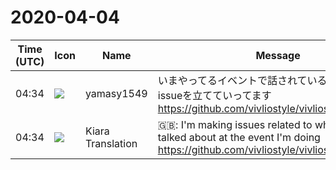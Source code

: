 # 2020-04-04

|Time (UTC)|Icon|Name|Message|
|---|---|---|---|
|04:34|![](https://secure.gravatar.com/avatar/b2dffef7ce30f6f8f399f2a172229711.jpg?s=72&d=https%3A%2F%2Fa.slack-edge.com%2Fdf10d%2Fimg%2Favatars%2Fava_0012-72.png)|yamasy1549|いまやってるイベントで話されている内容に関連するissueを立てていってます<br><https://github.com/vivliostyle/vivliostyle.org/issues>|
|04:34|![](https://avatars.slack-edge.com/2019-08-21/732685848020_f3f20736795184660348_72.png)|Kiara Translation|🇬🇧: I'm making issues related to what is being talked about at the event I'm doing<br><https://github.com/vivliostyle/vivliostyle.org/issues>|
